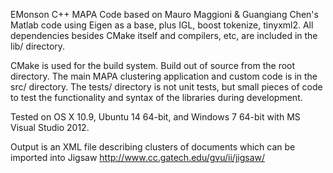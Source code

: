 EMonson C++ MAPA Code based on Mauro Maggioni & Guangiang Chen's Matlab code
using Eigen as a base, plus IGL, boost tokenize, tinyxml2. All dependencies
besides CMake itself and compilers, etc, are included in the lib/ directory.

CMake is used for the build system. Build out of source from the root
directory. The main MAPA clustering application and custom code is in 
the src/ directory. The tests/ directory is not unit tests, but small
pieces of code to test the functionality and syntax of the libraries
during development.

Tested on OS X 10.9, Ubuntu 14 64-bit, and Windows 7 64-bit with MS Visual
Studio 2012.

Output is an XML file describing clusters of documents which can be
imported into Jigsaw http://www.cc.gatech.edu/gvu/ii/jigsaw/
